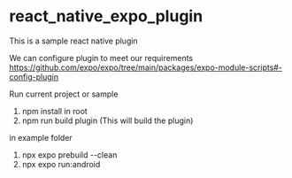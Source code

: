 # react_native_expo_plugin

This is a sample react native plugin

We can configure plugin to meet our requirements
https://github.com/expo/expo/tree/main/packages/expo-module-scripts#-config-plugin

Run current project or sample

1. npm install in root
2. npm run build plugin (This will build the plugin)

in example folder

1. npx expo prebuild --clean
2. npx expo run:android
